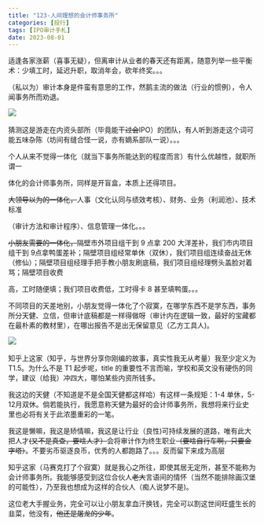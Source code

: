 ```yaml
---
title: "123-人间理想的会计师事务所"
categories: [投行]
tags: [IPO审计手札]
date: 2023-08-01
---
```

适逢各家涨薪（喜事无疑），但离审计从业者的春天还有距离，随意列举一些平衡术：少填工时，延迟升职，取消年会，砍年终奖。。。

（私以为）审计本身是件蛮有意思的工作，然鹅主流的做法（行业的惯例），令人闻事务所而劝退。

![](https://cdn.staticaly.com/gh/richffan/img@main/obsidian/IPO/123-人间理想的会计师事务所_1.webp) 

猜测这是游走在内资头部所（毕竟能干~~过会~~IPO）的团队，有人听到游走这个词可能五味杂陈（坊间有缝合怪一说，亦有嫡系部队一说）。。。

个人从来不觉得一体化（就当下事务所能达到的程度而言）有什么优越性，就职所谓一

  

体化的会计师事务所，同样是开盲盒，本质上还得项目。

~~大领导以为的一体化，~~人事（文化认同与绩效考核）、财务、业务（利润池）、技术标准

（审计方法和审计程序）、信息管理一体化。。。

~~小朋友需要的一体化，~~隔壁市外项目组干到 9 点拿 200 大洋差补，我们市内项目组干到 9点拿鸭蛋差补；隔壁项目组经常单休（双休），我们项目组连续奋战无休（修仙）；隔壁项目组经理手把手教小朋友刷底稿，我们项目组经理劈头盖脸对着骂；隔壁项目收费

高，工时随便填；我们项目收费低，工时得卡 8 甚至填鸭蛋。。。

不同项目的天差地别，小朋友觉得一体化了个寂寞，在哪学东西不是学东西，事务所分天健、立信，但审计底稿都是一样得做呀（审计内在逻辑一致，最好的宝藏都在最朴素的教材里），在哪出报告不是出无保留意见（乙方工具人)。

![](https://cdn.staticaly.com/gh/richffan/img@main/obsidian/IPO/123-人间理想的会计师事务所_2.webp) 

知乎上这家（知乎，与世界分享你刚编的故事，真实性我无从考量）我至少定义为 T1.5。为什么不是 T1 起步呢，title 的重要性不言而喻，学校和英文没有硬伤的同学，建议（给我）冲四大，哪怕某些内资所钱多。

我这边的天健（不知道是不是全国天健都这样哈）有这样一条规矩：1-4 单休，5-12月双休。倘若能执行，我愿意称天健为最好的会计师事务所，我想将来行业史里也必将有关于此浓墨重彩的一笔。

我这是懒嘛，我这是矫情嘛，我这是让行业（良性)可持续发展的道路，唯有此大把人才~~(又不是真查，要啥人才）~~会将审计作为终生职业~~（要啥自行车啊，只要金字塔）~~。不要劣币驱逐良币，优秀的人都跑路了。。。反而留下来成为高层

  

知乎这家（马赛克打了个寂寞）就是我心之所往，即使其居无定所，甚至不能称为会计师事务所。我能够感受到这位合伙人~~老大~~言语间的情怀（当然不能排除画汉堡的可能性），乃至我也想成为这样的合伙人（痴人说梦不是)。

这位老大手握业务，完全可以让小朋友拿血汗换钱，完全可以割这世间旺盛生长的韭菜，他没有，~~他还是屠龙的少年~~。